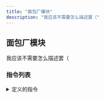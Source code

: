 ```yaml
---
title: "面包厂模块"
description: "我应该不需要怎么描述罢（"
---
```


## 面包厂模块

我应该不需要怎么描述罢（

### 指令列表

<details><summary>定义的指令</summary>

- **!build_factory**
    - 如果本群没有面包厂，则**新建面包厂实例**，否则报提示
    - 参数：无
- **!givebread**
    - 如果本群有面包厂，且生产模式**不是“多样化供应”** 或者 **“无限供应”**，那么就接收面包到库存
    - 如果现有库存加上面包数**超过上限**，则报提示，并**导致执行失败**
    - 参数：有一个，为 **\<number\>**
        - **number**：面包数
- **!getbread**
    - 如果本群有面包厂，那么就根据需求输出面包
    - 如果供应面包数量超过**20块**，则输出格式为 **“bread * number”**，如果现有库存减去面包数**小于0**，则报提示，并**导致执行失败**
    - 请注意：即便是**无限供应**模式，要求的面包数也不得超过**32位整数上限（2^31-1）**，否则会出错
    - 参数：有一个，为 **\<number\>**
        - **number**：面包数
- **!query**
    - 如果本群有面包厂，那么就输出本群面包厂的详细信息
    - 参数：无
- **!change_mode**
    - 如果本群有面包厂，则根据要求更改生产模式
    - 参数：有一个，为 **\<mode\>**
    - **模式选项**：
        - **infinite_diverse**：多样化无限供应
        - **infinite**：单一化无限供应
        - **diverse**：多样化供应（会导致原材料需求增加，同时降低峰值产量）
        - **normal**：单一化供应（默认）
- **!upgrade_factory**
    - 如果本群有面包厂，且本群面包厂积累的经验值足够，则升级面包厂
    - 满级为 **5** 级
    - 经验值需求公式：900 * \(2 ^ \(factory_level - 1\)\) 点
    - 参数：无
    - 升级后，面包厂属性将发生**如下变化**：
        - **每日积累经验上限**：300 * \(2 ^ \(factory_level - 1\)\) 点
        - **最大库存**：64 * \(4 ^ \(factory_level - 1\)\) 块
        - **峰值产量**：4 ^ \(factory_level - 1\) 块
        - **生产周期**：300 - 20 * \(factory_level - 1\) s
- **!upgrade_speed**
    - 如果本群面包厂**已经满级**，且本群面包厂积累的经验值足够，则提升面包厂的生产速度（缩短生产周期）
    - 总共可以升级 **16** 次
    - 经验值需求公式：9600 * \(1.14 ^ speed_level\) 点（实际会**向上取整**）
    - 参数：无
    - 升级后，面包厂生产周期会变为：speed - \(10 * speed_level\) s
- **!upgrade_storage**
    - 如果本群面包厂**已经满级**，且本群面包厂积累的经验值足够，则提升面包厂的最大库存
    - 总共可以升级 **16** 次
    - 经验值需求公式：2000 * \(1.28 ^ storage_level\) 点（实际会**向上取整**）
    - 参数：无
    - 升级后，面包厂最大库存会变为：maxstorage * \(2 ^ storage_level\) 块
- **!upgrade_output**
    - 如果本群面包厂**已经满级**，且本群面包厂积累的经验值足够，则提升面包厂的峰值产量
    - 总共可以升级 **16** 次
    - 经验值需求公式：4800 * \(1.21 ^ output_level\) 点（实际会**向上取整**）
    - 参数：无
    - 升级后，面包厂峰值产量会变为：maxoutput * \(2 ^ output_level\) 块

</details>